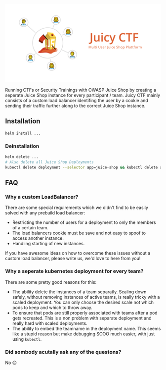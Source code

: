 ![Juicy CTF, Multi User Juice Shop Plattform](./cover.svg)

Running CTFs or Security Trainings with OWASP Juice Shop by creating a seperate Juice Shop instance for every participant / team. Juicy CTF mainly consists of a custom load balancer identifing the user by a cookie and sending their traffic further along to the correct Juice Shop instance.

## Installation

```sh
helm install ...
```

### Deinstallation

```sh
helm delete ...
# Also delete all Juice Shop Deployments
kubectl delete deployment --selector app=juice-shop && kubectl delete service --selector app=juice-shop
```

## FAQ

### Why a custom LoadBalancer?

There are some special requirements which we didn't find to be easily solved with any prebuild load balancer:

- Restricting the number of users for a deployment to only the members of a certain team.
- The load balancers cookie must be save and not easy to spoof to access another instance.
- Handling starting of new instances.

If you have awesome ideas on how to overcome these issues without a custom load balancer, please write us, we'd love to here from you!

### Why a seperate kubernetes deployment for every team?

There are some pretty good reasons for this:

- The ability delete the instances of a team separatly. Scaling down safely, without removing instances of active teams, is really tricky with a scaled deployment. You can only choose the desired scale not which pods to keep and which to throw away.
- To ensure that pods are still properly associated with teams after a pod gets recreated. This is a non problem with separate deployment and really hard with scaled deployments.
- The ability to embed the teamname in the deployment name. This seems like a stupid reason but make debugging SOOO much easier, with just using `kubectl`.

### Did sombody acutally ask any of the questons?

No 😉
